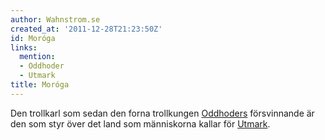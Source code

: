 ```yaml
---
author: Wahnstrom.se
created_at: '2011-12-28T21:23:50Z'
id: Moróga
links:
  mention:
  - Oddhoder
  - Utmark
title: Moróga
---
```


Den trollkarl som sedan den forna trollkungen [Oddhoders] försvinnande är den som styr över det land
som människorna kallar för [Utmark].

  [Oddhoders]: Oddhoder
  [Utmark]: Utmark